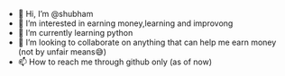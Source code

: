- 👋 Hi, I’m @shubham
- 👀 I’m interested in earning money,learning and improvong
- 🌱 I’m currently learning python
- 💞️ I’m looking to collaborate on anything that can help me earn money (not by unfair means😅) 
- 📫 How to reach me through github only (as of now)

<!---
slick-ss/slick-ss is a ✨ special ✨ repository because its `README.md` (this file) appears on your GitHub profile.
You can click the Preview link to take a look at your changes.
--->
